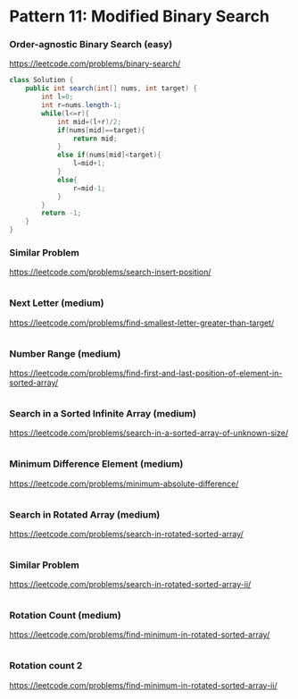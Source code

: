 # Pattern 11: Modified Binary Search
### Order-agnostic Binary Search (easy)
https://leetcode.com/problems/binary-search/
```java
class Solution {
    public int search(int[] nums, int target) {
        int l=0;
        int r=nums.length-1;
        while(l<=r){
            int mid=(l+r)/2;
            if(nums[mid]==target){
                return mid;
            }
            else if(nums[mid]<target){
                l=mid+1;
            }
            else{
                r=mid-1;
            }
        }
        return -1;
    }
}
````
### Similar Problem
https://leetcode.com/problems/search-insert-position/
```java
````
### Next Letter (medium)
https://leetcode.com/problems/find-smallest-letter-greater-than-target/
```java
````
### Number Range (medium)
https://leetcode.com/problems/find-first-and-last-position-of-element-in-sorted-array/
```java
````
### Search in a Sorted Infinite Array (medium)
https://leetcode.com/problems/search-in-a-sorted-array-of-unknown-size/
```java
````
### Minimum Difference Element (medium)
https://leetcode.com/problems/minimum-absolute-difference/
```java
````
### Search in Rotated Array (medium)
https://leetcode.com/problems/search-in-rotated-sorted-array/
```java
````
### Similar Problem
https://leetcode.com/problems/search-in-rotated-sorted-array-ii/
```java
````
### Rotation Count (medium)
https://leetcode.com/problems/find-minimum-in-rotated-sorted-array/
```java
````
### Rotation count 2
https://leetcode.com/problems/find-minimum-in-rotated-sorted-array-ii/
